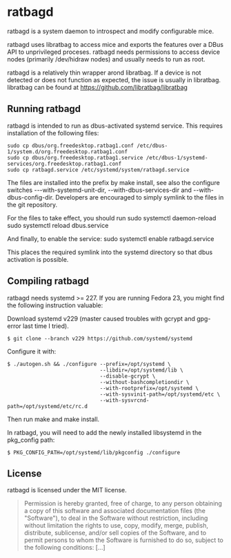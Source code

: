 ratbagd
=======

ratbagd is a system daemon to introspect and modify configurable mice.

ratbagd uses libratbag to access mice and exports the features over a DBus
API to unprivileged proceses. ratbagd needs permissions to access device
nodes (primarily /dev/hidraw nodes) and usually needs to run as root.

ratbagd is a relatively thin wrapper arond libratbag. If a device is not
detected or does not function as expected, the issue is usually in
libratbag. libratbag can be found at
   https://github.com/libratbag/libratbag


Running ratbagd
---------------

ratbagd is intended to run as dbus-activated systemd service. This requires
installation of the following files:

    sudo cp dbus/org.freedesktop.ratbag1.conf /etc/dbus-1/system.d/org.freedesktop.ratbag1.conf
    sudo cp dbus/org.freedesktop.ratbag1.service /etc/dbus-1/systemd-services/org.freedesktop.ratbag1.conf
    sudo cp ratbagd.service /etc/systemd/system/ratbagd.service

The files are installed into the prefix by make install, see also the
configure switches ---with-systemd-unit-dir, --with-dbus-services-dir and
--with-dbus-config-dir.
Developers are encouraged to simply symlink to the files in the git
repository.

For the files to take effect, you should run
    sudo systemctl daemon-reload
    sudo systemctl reload dbus.service

And finally, to enable the service:
    sudo systemctl enable ratbagd.service

This places the required symlink into the systemd directory so that dbus
activation is possible.

Compiling ratbagd
-----------------

ratbagd needs systemd >= 227. If you are running Fedora 23, you might find the
following instruction valuable:

Download systemd v229 (master caused troubles with gcrypt and gpg-error last
time I tried).

    $ git clone --branch v229 https://github.com/systemd/systemd


Configure it with:

    $ ./autogen.sh && ./configure --prefix=/opt/systemd \
                                  --libdir=/opt/systemd/lib \
                                  --disable-gcrypt \
                                  --without-bashcompletiondir \
                                  --with-rootprefix=/opt/systemd \
                                  --with-sysvinit-path=/opt/systemd/etc \
                                  --with-sysvrcnd-path=/opt/systemd/etc/rc.d

Then run make and make install.

In ratbagd, you will need to add the newly installed libsystemd in the
pkg_config path:

    $ PKG_CONFIG_PATH=/opt/systemd/lib/pkgconfig ./configure

License
-------

ratbagd is licensed under the MIT license.

> Permission is hereby granted, free of charge, to any person obtaining a
> copy of this software and associated documentation files (the "Software"),
> to deal in the Software without restriction, including without limitation
> the rights to use, copy, modify, merge, publish, distribute, sublicense,
> and/or sell copies of the Software, and to permit persons to whom the
> Software is furnished to do so, subject to the following conditions: [...]
